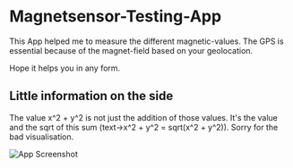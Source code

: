 # Magnetsensor-Testing-App

This App helped me to measure the different magnetic-values. The GPS is essential
because of the magnet-field based on your geolocation.

Hope it helps you in any form.

## Little information on the side

The value x^2 + y^2 is not just the addition of those values. It's the value and
the sqrt of this sum (text->x^2 + y^2 = sqrt(x^2 + y^2)).
Sorry for the bad visualisation.

![App Screenshot](.Screenshot.jpeg)
